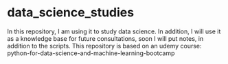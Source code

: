 # data_science_studies
In this repository, I am using it to study data science. In addition, I will use it as a knowledge base for future consultations, soon I will put notes, in addition to the scripts.
This repository is based on an udemy course: python-for-data-science-and-machine-learning-bootcamp